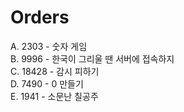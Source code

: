 # Orders
A. 2303 - 숫자 게임\
B. 9996 - 한국이 그리울 땐 서버에 접속하지\
C. 18428 - 감시 피하기\
D. 7490 - 0 만들기\
E. 1941 - 소문난 칠공주